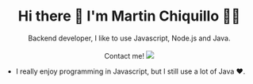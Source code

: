 <h1 align='center'>
  Hi there 👋 I'm Martin Chiquillo 🧙‍♂️
</h1>

<p align='center'>
  Backend developer, I like to use Javascript, Node.js and Java.
  <br>
  <br>  
  Contact me! 
  
  <img src="{https://img.shields.io/badge/LinkedIn-0077B5?style=for-the-badge&logo=linkedin&logoColor=white}" />
 
  
</p>


- I really enjoy programming in Javascript, but I still use a lot of Java ❤.

